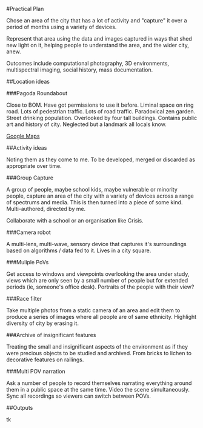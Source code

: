 #Practical Plan

Chose an area of the city that has a lot of activity and "capture" it over a period of months using a variety of devices.

Represent that area using the data and images captured in ways that shed new light on it, helping people to understand the area, and the wider city, anew. 

Outcomes include computational photography, 3D environments, multispectral imaging, social history, mass documentation. 

##Location ideas

###Pagoda Roundabout

Close to BOM. Have got permissions to use it before. Liminal space on ring road. Lots of pedestrian traffic. Lots of road traffic. Paradoxical zen garden. Street drinking population. Overlooked by four tall buildings. Contains public art and history of city. Neglected but a landmark all locals know. 

[Google Maps](https://www.google.co.uk/maps/@52.4749004,-1.9005571,243m/data=!3m1!1e3)

##Activity ideas

Noting them as they come to me. To be developed, merged or discarded as appropriate over time. 

###Group Capture

A group of people, maybe school kids, maybe vulnerable or minority people, capture an area of the city with a variety of devices across a range of spectrums and media. This is then turned into a piece of some kind. Multi-authored, directed by me. 

Collaborate with a school or an organisation like Crisis. 

###Camera robot

A multi-lens, multi-wave, sensory device that captures it's surroundings based on algorithms / data fed to it. Lives in a city square.

###Muliple PoVs

Get access to windows and viewpoints overlooking the area under study, views which are only seen by a small number of people but for extended periods (ie, someone's office desk). Portraits of the people with their view? 

###Race filter

Take multiple photos from a static camera of an area and edit them to produce a series of images where all people are of same ethnicity. Highlight diversity of city by erasing it. 

###Archive of insignificant features

Treating the small and insignificant aspects of the environment as if they were precious objects to be studied and archived. From bricks to lichen to decorative features on railings. 

###Multi POV narration

Ask a number of people to record themselves narrating everything around them in a public space at the same time. Video the scene simultaneously. Sync all recordings so viewers can switch between POVs. 


##Outputs

tk